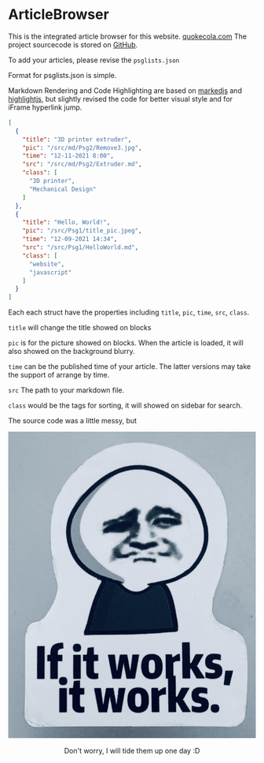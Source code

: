# ArticleBrowser

This is the integrated article browser for this website. [quokecola.com](https://www.quokecola.com)
The project sourcecode is stored on [GitHub](https://github.com/QuokeCola/ArticleBrowser).

To add your articles, please revise the `psglists.json`

Format for psglists.json is simple.

Markdown Rendering and Code Highlighting are based on [markedjs](https://marked.js.org) and [highlightjs](https://highlightjs.org), but slightly revised the code for better visual style and for iFrame hyperlink jump.

```json
[
  {
    "title": "3D printer extruder",
    "pic": "/src/md/Psg2/Remove3.jpg",
    "time": "12-11-2021 8:00",
    "src": "/src/md/Psg2/Extruder.md",
    "class": [
      "3D printer",
      "Mechanical Design"
    ]
  },
  {
    "title": "Hello, World!",
    "pic": "/src/Psg1/title_pic.jpeg",
    "time": "12-09-2021 14:34",
    "src": "/src/Psg1/HelloWorld.md",
    "class": [
      "website",
      "javascript"
    ]
  }
]
```
Each each struct have the properties including `title`, `pic`, `time`, `src`, `class`.

`title` will change the title showed on blocks

`pic` is for the picture showed on blocks. When the article is loaded, it will also showed on the background blurry.

`time` can be the published time of your article. The latter versions may take the support of arrange by time.

`src` The path to your markdown file.

`class` would be the tags for sorting, it will showed on sidebar for search.

The source code was a little messy, but


![If it works, it works](/apps/markdowns/Article4/If%20it%20works,%20it%20works.jpg "If it works, it works")

<center>Don't worry, I will tide them up one day :D</center>